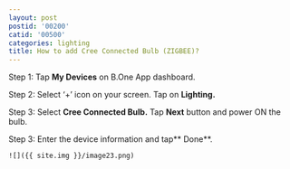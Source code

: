 ```yaml
---
layout: post
postid: '00200'
catid: '00500'
categories: lighting
title: How to add Cree Connected Bulb (ZIGBEE)?
---
```


Step 1: Tap **My Devices** on B.One App dashboard.

Step 2: Select ‘+’ icon on your screen. Tap on **Lighting.**

Step 3: Select **Cree Connected Bulb.** Tap **Next** button and power ON the bulb.

Step 3: Enter the device information and tap** Done**.

    ![]({{ site.img }}/image23.png)